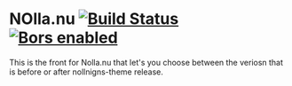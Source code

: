 # NOlla.nu  [![Build Status](https://api.travis-ci.org/frednordell/nolla.nu.svg?branch=master)](https://travis-ci.org/frednordell/nolla.nu)  [![Bors enabled](https://bors.tech/images/badge_small.svg)](https://app.bors.tech/repositories/21792)

This is the front for Nolla.nu that let's you choose between the veriosn that is before or after nollnigns-theme release. 

